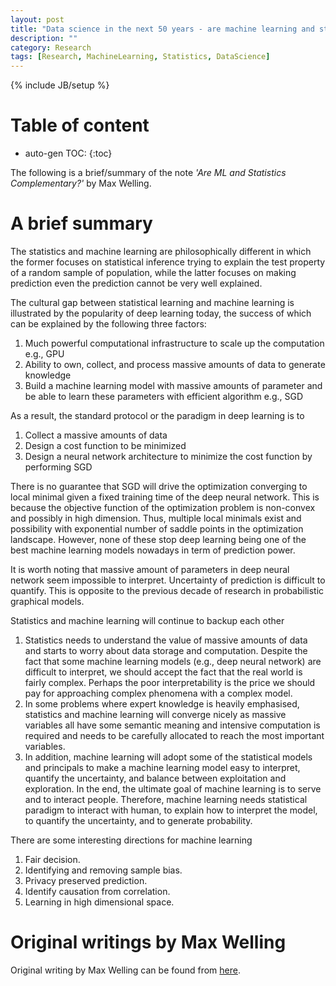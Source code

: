 ```yaml
---
layout: post
title: "Data science in the next 50 years - are machine learning and statistics complementary?"
description: ""
category: Research 
tags: [Research, MachineLearning, Statistics, DataScience]
---
```

{% include JB/setup %}
<script type="text/javascript"
 src="http://cdn.mathjax.org/mathjax/latest/MathJax.js?config=TeX-AMS-MML_HTMLorMML">
</script>
 
# Table of content
* auto-gen TOC:
{:toc}

The following is a brief/summary of the note _'Are ML and Statistics Complementary?'_ by Max Welling.

# A brief summary

The statistics and machine learning are philosophically different in which the former focuses on statistical inference trying to explain the test property of a random sample of population, while the latter focuses on making prediction even the prediction cannot be very well explained.

The cultural gap between statistical learning and machine learning is illustrated by the popularity of deep learning today, the success of which can be explained by the following three factors:

1. Much powerful computational infrastructure to scale up the computation e.g., GPU
1. Ability to own, collect, and process massive amounts of data to generate knowledge
1. Build a machine learning model with massive amounts of parameter and be able to learn these parameters with efficient algorithm e.g., SGD

As a result, the standard protocol or the paradigm in deep learning is to

1. Collect a massive amounts of data
1. Design a cost function to be minimized
1. Design a neural network architecture to minimize the cost function by performing SGD

There is no guarantee that SGD will drive the optimization converging to local minimal given a fixed training time of the deep neural network. This is because the objective function of the optimization problem is non-convex and possibly in high dimension. Thus, multiple local minimals exist and possibility with exponential number of saddle points in the optimization landscape. However, none of these stop deep learning being one of the best machine learning models nowadays in term of prediction power. 

It is worth noting that massive amount of parameters in deep neural network seem impossible to interpret. Uncertainty of prediction is difficult to quantify. This is opposite to the previous decade of research in probabilistic graphical models. 

Statistics and machine learning will continue to backup each other

1. Statistics needs to understand the value of massive amounts of data and starts to worry about data storage and computation. Despite the fact that some machine learning models (e.g., deep neural network) are difficult to interpret, we should accept the fact that the real world is fairly complex. Perhaps the poor interpretability is the price we should pay for approaching complex phenomena with a complex model. 
1. In some problems where expert knowledge is heavily emphasised, statistics and machine learning will converge nicely as massive variables all have some semantic meaning and intensive computation is required and needs to be carefully allocated to reach the most important variables. 
1. In addition, machine learning will adopt some of the statistical models and principals to make a machine learning model easy to interpret, quantify the uncertainty, and balance between exploitation and exploration. In the end, the ultimate goal of machine learning is to serve and to interact people. Therefore, machine learning needs statistical paradigm to interact with human, to explain how to interpret the model, to quantify the uncertainty, and to generate probability.

There are some interesting directions for machine learning

1. Fair decision.
1. Identifying and removing sample bias.
1. Privacy preserved prediction.
1. Identify causation from correlation.
1. Learning in high dimensional space.


# Original writings by Max Welling

Original writing by Max Welling can be found from [here](http://www.ics.uci.edu/~welling/publications/papers/WhyMLneedsStatistics.pdf).